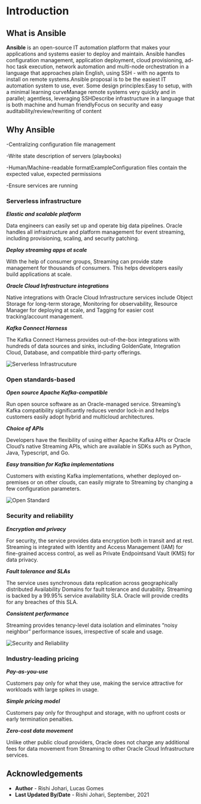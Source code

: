 # Introduction

## What is Ansible

**Ansible** is an open-source IT automation platform that makes your applications and systems easier to deploy and maintain. Ansible handles configuration management, application deployment, cloud provisioning, ad-hoc task execution, network automation and multi-node orchestration in a language that approaches plain English, using SSH - with no agents to install on remote systems.Ansible proposal is to be the easiest IT automation system to use, ever. Some design principles:Easy to setup, with a minimal learning curveManage remote systems very quickly and in parallel; agentless, leveraging SSHDescribe infrastructure in a language that is both machine and human friendlyFocus on security and easy auditability/review/rewriting of content



## Why Ansible

-Centralizing configuration file management

-Write state description of servers (playbooks)

-Human/Machine-readable formatExampleConfiguration files contain the expected value, expected permissions

-Ensure services are running


### Serverless infrastructure


***Elastic and scalable platform***

Data engineers can easily set up and operate big data pipelines. Oracle handles all infrastructure and platform management for event streaming, including provisioning, scaling, and security patching.

 ***Deploy streaming apps at scale***

With the help of consumer groups, Streaming can provide state management for thousands of consumers. This helps developers easily build applications at scale.

***Oracle Cloud Infrastructure integrations***

Native integrations with Oracle Cloud Infrastructure services include Object Storage for long-term storage, Monitoring for observability, Resource Manager for deploying at scale, and Tagging for easier cost tracking/account management.

***Kafka Connect Harness***

The Kafka Connect Harness provides out-of-the-box integrations with hundreds of data sources and sinks, including GoldenGate, Integration Cloud, Database, and compatible third-party offerings.

![Serverless Infrastrucuture](./images/OCI-Stream1.png)



### Open standards-based


***Open source Apache Kafka-compatible***

Run open source software as an Oracle-managed service. Streaming’s Kafka compatibility significantly reduces vendor lock-in and helps customers easily adopt hybrid and multicloud architectures.

***Choice of APIs***

Developers have the flexibility of using either Apache Kafka APIs or Oracle Cloud’s native Streaming APIs, which are available in SDKs such as Python, Java, Typescript, and Go.

***Easy transition for Kafka implementations***

Customers with existing Kafka implementations, whether deployed on-premises or on other clouds, can easily migrate to Streaming by changing a few configuration parameters.


![Open Standard](./images/OCI-Stream2.png)




### Security and reliability


***Encryption and privacy***

For security, the service provides data encryption both in transit and at rest. Streaming is integrated with Identity and Access Management (IAM) for fine-grained access control, as well as Private Endpointsand Vault (KMS) for data privacy.

***Fault tolerance and SLAs***

The service uses synchronous data replication across geographically distributed Availability Domains for fault tolerance and durability. Streaming is backed by a 99.95% service availability SLA. Oracle will provide credits for any breaches of this SLA.

***Consistent performance***

Streaming provides tenancy-level data isolation and eliminates “noisy neighbor” performance issues, irrespective of scale and usage.


![Security and Reliability](./images/OCI-Stream3.png)



### Industry-leading pricing


***Pay-as-you-use***

Customers pay only for what they use, making the service attractive for workloads with large spikes in usage.

***Simple pricing model***

Customers pay only for throughput and storage, with no upfront costs or early termination penalties.

***Zero-cost data movement***

Unlike other public cloud providers, Oracle does not charge any additional fees for data movement from Streaming to other Oracle Cloud Infrastructure services.



## Acknowledgements

* **Author** - Rishi Johari, Lucas Gomes
* **Last Updated By/Date** - Rishi Johari, September, 2021
